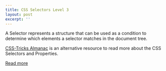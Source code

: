 ```yaml
---
title: CSS Selectors Level 3
layout: post
excerpt: ''
---
```


A Selector represents a structure that can be used as a condition to determine which elements a selector matches in the document tree.

[CSS-Tricks Almanac](http://css-tricks.com/almanac/) is an alternative resource to read more about the CSS Selectors and Properties.

[Read more](http://www.w3.org/TR/css3-selectors/#selectors)
